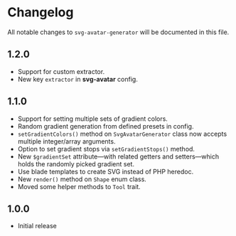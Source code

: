 # Changelog

All notable changes to `svg-avatar-generator` will be documented in this file.

## 1.2.0

- Support for custom extractor.
- New key `extractor` in **svg-avatar** config.

## 1.1.0

- Support for setting multiple sets of gradient colors.
- Random gradient generation from defined presets in config.
- `setGradientColors()` method on `SvgAvatarGenerator` class now accepts multiple integer/array arguments.
- Option to set gradient stops via `setGradientStops()` method.
- New `$gradientSet` attribute—with related getters and setters—which holds the randomly picked gradient set.
- Use blade templates to create SVG instead of PHP heredoc.
- New `render()` method on `Shape` enum class.
- Moved some helper methods to `Tool` trait.

## 1.0.0

- Initial release
